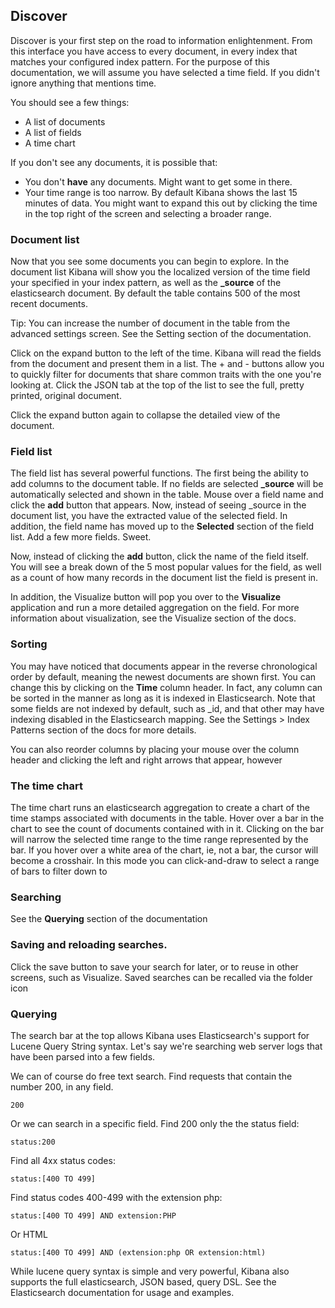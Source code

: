 ## Discover

Discover is your first step on the road to information enlightenment. From this interface you have access to every document, in every index that matches your configured index pattern. For the purpose of this documentation, we will assume you have selected a time field. If you didn't ignore anything that mentions time.

You should see a few things:
- A list of documents
- A list of fields
- A time chart

If you don't see any documents, it is possible that:
- You don't **have** any documents. Might want to get some in there.
- Your time range is too narrow. By default Kibana shows the last 15 minutes of data. You might want to expand this out by clicking the time in the top right of the screen and selecting a broader range.

### Document list
Now that you see some documents you can begin to explore. In the document list Kibana will show you the localized version of the time field your specified in your index pattern, as well as the **_source** of the elasticsearch document. By default the table contains 500 of the most recent documents.

Tip: You can increase the number of document in the table from the advanced settings screen. See the Setting section of the documentation.

Click on the expand button to the left of the time. Kibana will read the fields from the document and present them in a list. The + and - buttons allow you to quickly filter for documents that share common traits with the one you're looking at. Click the JSON tab at the top of the list to see the full, pretty printed, original document.

Click the expand button again to collapse the detailed view of the document.

### Field list
The field list has several powerful functions. The first being the ability to add columns to the document table. If no fields are selected **_source** will be automatically selected and shown in the table. Mouse over a field name and click the **add** button that appears. Now, instead of seeing _source in the document list, you have the extracted value of the selected field. In addition, the field name has moved up to the **Selected** section of the field list. Add a few more fields. Sweet.

Now, instead of clicking the **add** button, click the name of the field itself. You will see a break down of the 5 most popular values for the field, as well as a count of how many records in the document list the field is present in.

In addition, the Visualize button will pop you over to the **Visualize** application and run a more detailed aggregation on the field. For more information about visualization, see the Visualize section of the docs.

### Sorting
You may have noticed that documents appear in the reverse chronological order by default, meaning the newest documents are shown first. You can change this by clicking on the **Time** column header. In fact, any column can be sorted in the manner as long as it is indexed in Elasticsearch. Note that some fields are not indexed by default, such as _id, and that other may have indexing disabled in the Elasticsearch mapping. See the Settings > Index Patterns section of the docs for more details.

You can also reorder columns by placing your mouse over the column header and clicking the left and right arrows that appear, however

### The time chart
The time chart runs an elasticsearch aggregation to create a chart of the time stamps associated with documents in the table. Hover over a bar in the chart to see the count of documents contained with in it. Clicking on the bar will narrow the selected time range to the time range represented by the bar. If you hover over a white area of the chart, ie, not a bar, the cursor will become a crosshair. In this mode you can click-and-draw to select a range of bars to filter down to

### Searching
See the **Querying** section of the documentation

### Saving and reloading searches.
Click the save button to save your search for later, or to reuse in other screens, such as Visualize. Saved searches can be recalled via the folder icon


### Querying
The search bar at the top allows Kibana uses Elasticsearch's support for Lucene Query String syntax. Let's say we're searching web server logs that have been parsed into a few fields.

We can of course do free text search. Find requests that contain the number 200, in any field.

```
200
```

Or we can search in a specific field. Find 200 only the the status field:

```
status:200
```

Find all 4xx status codes:

```
status:[400 TO 499]
```

Find status codes 400-499 with the extension php:

```
status:[400 TO 499] AND extension:PHP
```

Or HTML

```
status:[400 TO 499] AND (extension:php OR extension:html)
```

While lucene query syntax is simple and very powerful, Kibana also supports the full elasticsearch, JSON based, query DSL. See the Elasticsearch documentation for usage and examples.
